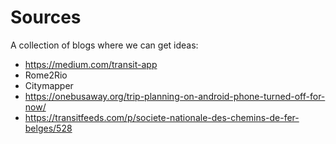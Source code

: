 # Sources

A collection of blogs where we can get ideas:

- https://medium.com/transit-app
- Rome2Rio
- Citymapper
- https://onebusaway.org/trip-planning-on-android-phone-turned-off-for-now/
- https://transitfeeds.com/p/societe-nationale-des-chemins-de-fer-belges/528    
